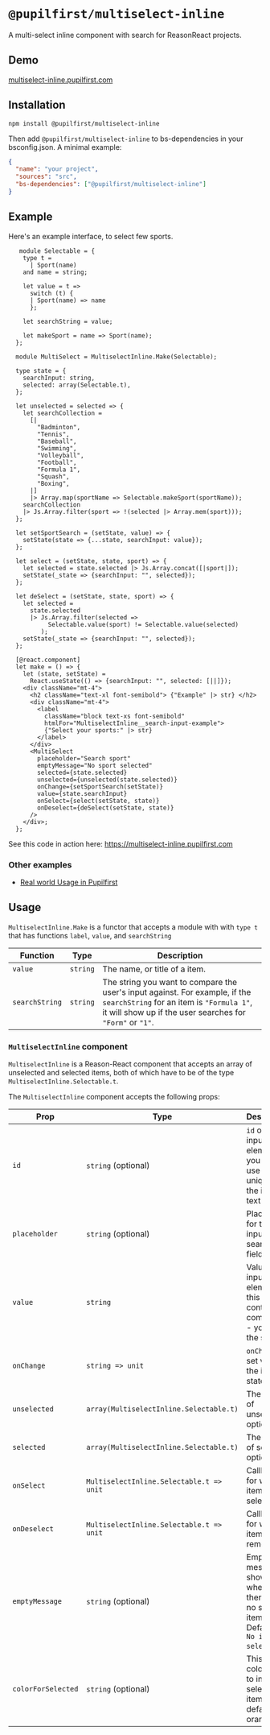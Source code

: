 # `@pupilfirst/multiselect-inline`

A multi-select inline component with search for ReasonReact projects.

## Demo

[multiselect-inline.pupilfirst.com](http://multiselect-inline.pupilfirst.com/)

## Installation

```
npm install @pupilfirst/multiselect-inline
```

Then add `@pupilfirst/multiselect-inline` to bs-dependencies in your bsconfig.json. A minimal example:

```json
{
  "name": "your project",
  "sources": "src",
  "bs-dependencies": ["@pupilfirst/multiselect-inline"]
}
```

## Example

Here's an example interface, to select few sports.

```reason
   module Selectable = {
    type t =
      | Sport(name)
    and name = string;

    let value = t =>
      switch (t) {
      | Sport(name) => name
      };

    let searchString = value;

    let makeSport = name => Sport(name);
  };

  module MultiSelect = MultiselectInline.Make(Selectable);

  type state = {
    searchInput: string,
    selected: array(Selectable.t),
  };

  let unselected = selected => {
    let searchCollection =
      [|
        "Badminton",
        "Tennis",
        "Baseball",
        "Swimming",
        "Volleyball",
        "Football",
        "Formula 1",
        "Squash",
        "Boxing",
      |]
      |> Array.map(sportName => Selectable.makeSport(sportName));
    searchCollection
    |> Js.Array.filter(sport => !(selected |> Array.mem(sport)));
  };

  let setSportSearch = (setState, value) => {
    setState(state => {...state, searchInput: value});
  };

  let select = (setState, state, sport) => {
    let selected = state.selected |> Js.Array.concat([|sport|]);
    setState(_state => {searchInput: "", selected});
  };

  let deSelect = (setState, state, sport) => {
    let selected =
      state.selected
      |> Js.Array.filter(selected =>
           Selectable.value(sport) != Selectable.value(selected)
         );
    setState(_state => {searchInput: "", selected});
  };

  [@react.component]
  let make = () => {
    let (state, setState) =
      React.useState(() => {searchInput: "", selected: [||]});
    <div className="mt-4">
      <h2 className="text-xl font-semibold"> {"Example" |> str} </h2>
      <div className="mt-4">
        <label
          className="block text-xs font-semibold"
          htmlFor="MultiselectInline__search-input-example">
          {"Select your sports:" |> str}
        </label>
      </div>
      <MultiSelect
        placeholder="Search sport"
        emptyMessage="No sport selected"
        selected={state.selected}
        unselected={unselected(state.selected)}
        onChange={setSportSearch(setState)}
        value={state.searchInput}
        onSelect={select(setState, state)}
        onDeselect={deSelect(setState, state)}
      />
    </div>;
  };

```

See this code in action here: https://multiselect-inline.pupilfirst.com

### Other examples

- [Real world Usage in Pupilfirst](https://github.com/SVdotCO/pupilfirst/blob/overhaul-target-editor/app/javascript/schools/courses/components/curriculum_editor/CurriculumEditor__TargetDetailsEditor.re)

## Usage

`MultiselectInline.Make` is a functor that accepts a module with with `type t` that has functions `label`, `value`, and `searchString`

| Function       | Type     | Description                                                                                                                                                                           |
| -------------- | -------- | ------------------------------------------------------------------------------------------------------------------------------------------------------------------------------------- |
| `value`        | `string` | The name, or title of a item.                                                                                                                                                         |
| `searchString` | `string` | The string you want to compare the user's input against. For example, if the `searchString` for an item is `"Formula 1"`, it will show up if the user searches for `"Form"` or `"1"`. |

### `MultiselectInline` component

`MultiselectInline` is a Reason-React component that accepts an array of unselected and selected items, both of which have to be of the type `MultiselectInline.Selectable.t`.

The `MultiselectInline` component accepts the following props:

| Prop               | Type                                     | Description                                                                                |
| ------------------ | ---------------------------------------- | ------------------------------------------------------------------------------------------ |
| `id`               | `string` (optional)                      | `id` of the input element; you can use this set unique id to the input text field.         |
| `placeholder`      | `string` (optional)                      | Placeholder for the input search field.                                                    |
| `value`            | `string`                                 | Value of input element; this is a controlled component - you hold the state.               |
| `onChange`         | `string => unit`                         | `onChange` to set value of the input in state.                                             |
| `unselected`       | `array(MultiselectInline.Selectable.t)`  | The array of unselected options.                                                           |
| `selected`         | `array(MultiselectInline.Selectable.t)`  | The array of selected options.                                                             |
| `onSelect`         | `MultiselectInline.Selectable.t => unit` | Callback for when an item is selected.                                                     |
| `onDeselect`       | `MultiselectInline.Selectable.t => unit` | Callback for when an item is removed.                                                      |
| `emptyMessage`     | `string` (optional)                      | Empty message shown when the there are no selected items. Defaults to `No items selected`. |
| `colorForSelected` | `string` (optional)                      | This is the color used to indicate selected items. The default is orange.                  |
